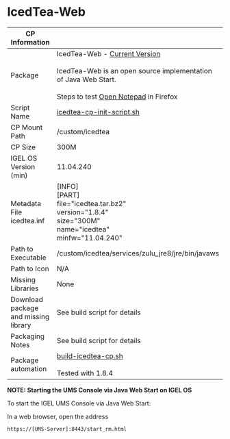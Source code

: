# IcedTea-Web

|  CP Information |            |
|--------------------|------------|
| Package | IcedTea-Web - [Current Version](https://www.azul.com/downloads/icedtea-web-community) <br /><br /> IcedTea-Web is an open source implementation of Java Web Start. <br /><br /> Steps to test [Open Notepad](https://docs.oracle.com/javase/tutorial/deployment/webstart/running.html#desktop) in Firefox |
| Script Name | [icedtea-cp-init-script.sh](icedtea-cp-init-script.sh) |
| CP Mount Path | /custom/icedtea |
| CP Size | 300M |
| IGEL OS Version (min) | 11.04.240 |
| Metadata File <br /> icedtea.inf | [INFO] <br /> [PART] <br /> file="icedtea.tar.bz2" <br /> version="1.8.4" <br /> size="300M" <br /> name="icedtea" <br /> minfw="11.04.240" |
| Path to Executable | /custom/icedtea/services/zulu_jre8/jre/bin/javaws |
| Path to Icon | N/A |
| Missing Libraries | None |
| Download package and missing library | See build script for details |
| Packaging Notes | See build script for details |
| Package automation | [build-icedtea-cp.sh](build-icedtea-cp.sh) <br /><br /> Tested with 1.8.4 |

**NOTE: Starting the UMS Console via Java Web Start on IGEL OS**

To start the IGEL UMS Console via Java Web Start:

In a web browser, open the address

```
https://[UMS-Server]:8443/start_rm.html
  ```
